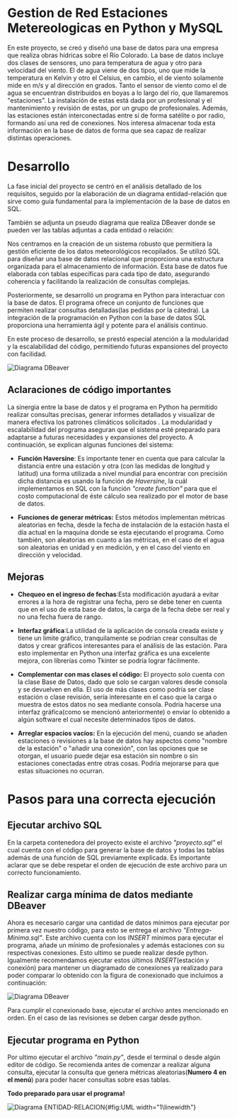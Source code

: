 # Gestion de Red Estaciones Metereologicas en Python y MySQL


En este proyecto, se creó y diseñó una base de datos para una empresa
que realiza obras hídricas sobre el Río Colorado. La base de datos
incluye dos clases de sensores, uno para temperatura de agua y otro para velocidad del viento.
El de agua viene de dos tipos, uno que mide la temperatura en Kelvin y
otro el Celsius, en cambio, el de viento solamente mide en m/s y al
dirección en grados. Tanto el sensor de viento como el de agua se
encuentran distribuidos en boyas a lo largo del río, que llamaremos
"estaciones". La instalación de estas está dada por un profesional y el
mantenimiento y revisión de estas, por un grupo de profesionales.
Además, las estaciones están interconectadas entre sí de forma satélite
o por radio, formando así una red de conexiones. Nos interesa almacenar
toda esta información en la base de datos de forma que sea capaz de
realizar distintas operaciones.

# Desarrollo

La fase inicial del proyecto se centró en el análisis detallado de los
requisitos, seguido por la elaboración de un diagrama entidad-relación 
que sirve como guía fundamental para la implementación de la base de datos en SQL.


También se adjunta un pseudo diagrama que realiza DBeaver donde se
pueden ver las tablas adjuntas a cada entidad o relación:

Nos centramos en la creación de un sistema robusto que permitiera la
gestión eficiente de los datos meteorológicos recopilados. Se utilizó
SQL para diseñar una base de datos relacional que proporciona una
estructura organizada para el almacenamiento de información. Esta base
de datos fue elaborada con tablas específicas para cada tipo de dato,
asegurando coherencia y facilitando la realización de consultas
complejas.

Posteriormente, se desarrolló un programa en Python para interactuar con
la base de datos. El programa ofrece un conjunto de funciones que
permiten realizar consultas detalladas(las pedidas por la cátedra). La
integración de la programación en Python con la base de datos SQL
proporciona una herramienta ágil y potente para el análisis continuo.

En este proceso de desarrollo, se prestó especial atención a la
modularidad y la escalabilidad del código, permitiendo futuras
expansiones del proyecto con facilidad.

![Diagrama DBeaver](IMG/redestaciones-DBEAVER.png)

## Aclaraciones de código importantes 

La sinergia entre la base de datos y el programa en Python ha permitido
realizar consultas precisas, generar informes detallados y visualizar de
manera efectiva los patrones climáticos solicitados . La modularidad y
escalabilidad del programa aseguran que el sistema esté preparado para
adaptarse a futuras necesidades y expansiones del proyecto. A
continuación, se explican algunas funciones del sistema:

-   **Función Haversine**: Es importante tener en cuenta que para
    calcular la distancia entre una estación y otra (con las medidas de
    longitud y latitud) una forma utilizada a nivel mundial para
    encontrar con precisión dicha distancia es usando la función de
    *Haversine*, la cuál implementamos en SQL con la función *"create
    function"* para que el costo computacional de éste cálculo sea
    realizado por el motor de base de datos.

-   **Funciones de generar métricas:** Estos métodos implementan
    métricas aleatorias en fecha, desde la fecha de instalación de la
    estación hasta el día actual en la maquina donde se esta ejecutando
    el programa. Como también, son aleatorias en cuanto a las métricas,
    en el caso de el agua son aleatorias en unidad y en medición, y en
    el caso del viento en dirección y velocidad.

## Mejoras 

-   **Chequeo en el ingreso de fechas**:Esta modificación ayudará a
    evitar errores a la hora de registrar una fecha, pero se debe tener
    en cuenta que en el uso de esta base de datos, la carga de la fecha
    debe ser real y no una fecha fuera de rango.

-   **Interfaz gráfica**:La utilidad de la aplicación de consola creada
    existe y tiene un limite gráfico, tranquilamente se podrían crear
    consultas de datos y crear gráficos interesantes para el análisis de
    las estación. Para esto implementar en Python una interfaz gráfica
    es una excelente mejora, con librerías como Tkinter se podría lograr
    fácilmente.

-   **Complementar con mas clases el código:** El proyecto solo cuenta
    con la clase Base de Datos, dado que solo se cargan valores desde
    consola y se devuelven en ella. El uso de más clases como podría ser
    clase estación o clase revisión, sería interesante en el caso que la
    carga o muestra de estos datos no sea mediante consola. Podría
    hacerse una interfaz gráfica(como se mencionó anteriormente) o
    enviar lo obtenido a algún software el cual necesite determinados
    tipos de datos.

-   **Arreglar espacios vacíos:** En la ejecución del menú, cuando se
    añaden estaciones o revisiones a la base de datos hay aspectos como
    "nombre de la estación" o "añadir una conexión", con las opciones
    que se otorgan, el usuario puede dejar esa estación sin nombre o sin
    estaciones conectadas entre otras cosas. Podría mejorarse para que
    estas situaciones no ocurran.

# Pasos para una correcta ejecución

##  Ejecutar archivo SQL

En la carpeta contenedora del proyecto existe el archivo
*"proyecto.sql"* el cual cuenta con el código para generar la base de
datos y todas las tablas además de una función de SQL previamente
explicada. Es importante aclarar que se debe respetar el orden de
ejecución de este archivo para un correcto funcionamiento.

##  Realizar carga mínima de datos mediante DBeaver

Ahora es necesario cargar una cantidad de datos mínimos para ejecutar
por primera vez nuestro código, para esto se entrega el archivo
*"Entrega-Minima.sql"*. Este archivo cuenta con los *INSERT* mínimos
para ejecutar el programa, añade un mínimo de profesionales y además
estaciones con su respectivas conexiones. Esto ultimo se puede realizar
desde python. Igualmente recomendamos ejecutar estos últimos
*INSERT*(estación y conexión) para mantener un diagramado de conexiones
ya realizado para poder comparar lo obtenido con la figura de
conexionado que incluimos a continuación:

![Diagrama DBeaver](IMG/CONEXIONES.png)

Para cumplir el conexionado base, ejecutar el archivo antes mencionado
en orden. En el caso de las revisiones se deben cargar desde python.

## Ejecutar programa en Python

Por ultimo ejecutar el archivo *\"main.py\"*, desde el terminal o desde
algún editor de código. Se recomienda antes de comenzar a realizar
alguna consulta, ejecutar la consulta que genera métricas
aleatorias(**Numero 4 en el menú**) para poder hacer consultas sobre
esas tablas.

**Todo preparado para usar el programa!**


![Diagrama ENTIDAD-RELACION](IMG/E-R.png){#fig:UML width="1\\linewidth"}

